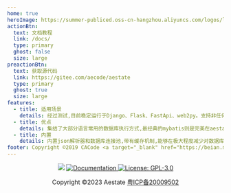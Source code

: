```yaml
---
home: true
heroImage: https://summer-publiced.oss-cn-hangzhou.aliyuncs.com/logos/logo_framework_tr.png
actionBtn:
  text: 文档教程
  link: /docs/
  type: primary
  ghost: false
  size: large
preactionBtn:
  text: 获取源代码
  link: https://gitee.com/aecode/aestate
  type: primary
  ghost: true
  size: large
features:
  - title: 适用场景
    details: 经过测试,目前稳定运行于Django、Flask、FastApi、web2py。支持非任何架构的原生python,可通过任何形式使用。不局限于已创建的对象,可动态加载数据库和数据表
  - title: 优点
    details: 集结了大部分语言常用的数据库执行方式,最经典的mybatis则是完美在aestate复刻,spring家族也在aestate得到体现
  - title: 内置
    details: 内置json解析器和数据库连接池,带有缓存机制,能够在极大程度减少对数据库的压力。
footer: Copyright ©2019 CACode <a target="_blank" href="https://beian.miit.gov.cn/">粤ICP备：20009502</a>
---
```


<p align="center">
  <img src="https://img.shields.io/badge/python-%3E%3D%203.6-blue.svg" />
  <a href="https://doc.cacode.ren" target="_blank">
    <img alt="Documentation" src="https://img.shields.io/badge/documentation-yes-brightgreen.svg" target="_blank" />
  </a>
  <a href="https://gitee.com/aecode/aestate/blob/main/LICENSE">
    <img alt="License: GPL-3.0" src="https://img.shields.io/badge/License-Apache--2.0-yellow" target="_blank" />
  </a>
</p>
<p style="text-align:center;">Copyright ©2023 Aestate
                    <a rel="nofollow" target="_blank" href="http://beian.miit.gov.cn/">粤ICP备20009502</a>
                </p>
